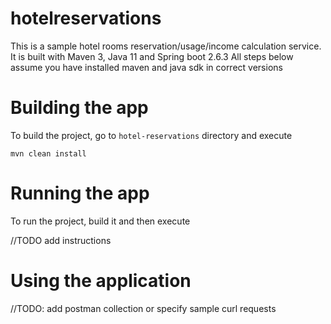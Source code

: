 # hotelreservations

This is a sample hotel rooms reservation/usage/income calculation service. It is built with Maven 3, Java 11 and Spring boot 2.6.3 All steps
below assume you have installed maven and java sdk in correct versions

# Building the app

To build the project, go to `hotel-reservations` directory and execute

```shell
mvn clean install
```

# Running the app

To run the project, build it and then execute

//TODO add instructions

# Using the application

//TODO: add postman collection or specify sample curl requests
